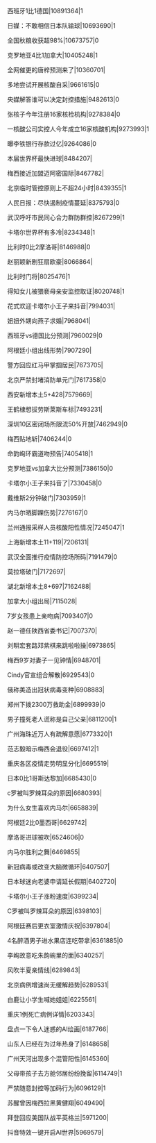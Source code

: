 西班牙1比1德国|10891364|1

日媒：不敢相信日本队输球|10693690|1

全国秋粮收获超98%|10673757|0

克罗地亚4比1加拿大|10405248|1

全网催更的唐梓预测来了|10360701|

多地尝试开展核酸自采|9661615|0

央媒解答谁可以决定封控措施|9482613|0

张核子今年注册16家核检机构|9278384|0

一核酸公司实控人今年成立16家核酸机构|9273993|1

曝李铁银行存款过亿|9264086|0

本届世界杯最快进球|8484207|

梅西接近加盟迈阿密国际|8467782|

北京临时管控原则上不超24小时|8439355|1

人民日报：尽快遏制疫情蔓延|8375793|0

武汉呼吁市民同心合力群防群控|8267299|1

卡塔尔世界杯有多冷|8234348|1

比利时0比2摩洛哥|8146988|0

赵丽颖新剧狂扇欧豪|8066864|

比利时门将|8025476|1

得知女儿被猥亵母亲安监控取证|8020748|1

花式欢迎卡塔尔小王子来抖音|7994031|

妞妞外甥向燕子求婚|7968041|

西班牙vs德国比分预测|7960029|0

阿根廷小组出线形势|7907290|

警方回应红马甲掌掴居民|7673705|

北京严禁封堵消防单元门|7617358|0

西安新增本土5+428|7579669|

王鹤棣想拔劳斯莱斯车标|7493231|

深圳10区密闭场所限流50%开放|7462949|0

梅西贴地斩|7406244|0

命韵峋环霸道吻预告|7405418|1

克罗地亚vs加拿大比分预测|7386150|0

卡塔尔小王子来抖音了|7330458|0

戴维斯2分钟破门|7303959|1

内马尔晒脚踝伤势|7276167|0

兰州通报采样人员核酸阳性情况|7245047|1

上海新增本土11+119|7206131|

武汉全面推行疫情防控场所码|7191479|0

莫拉塔破门|7172697|

湖北新增本土8+697|7162488|

加拿大小组出局|7115028|

7岁女孩患上亲吻病|7093407|0

赵一德任陕西省委书记|7007370|

刘畊宏套路邓紫棋来跳啦啦操|6973865|

梅西9岁对妻子一见钟情|6948701|

Cindy官宣组合解散|6929543|0

俄称美造出冠状病毒变种|6908883|

郑州下拨2300万救助金|6899939|0

男子撞死老人谎称是自己父亲|6811200|1

广州海珠近万人有疏解意愿|6773320|1

范志毅暗示梅西会退役|6697412|1

重庆各区疫情走势明显分化|6695519|

日本0比1哥斯达黎加|6685430|0

c罗被叫罗辣耳朵的原因|6680393|

为什么女生喜欢内马尔|6658839|

阿根廷2比0墨西哥|6629742|

摩洛哥进球被吹|6524606|0

内马尔胜利之舞|6469855|

新冠病毒或改变大脑微循环|6407507|

日本球迷向老婆申请延长假期|6402720|

卡塔尔小王子涨粉速度|6399234|

C罗被叫罗辣耳朵的原因|6398103|

阿根廷赛后更衣室激情庆祝|6397804|

4名醉酒男子进水果店连吃带拿|6361885|0

李峋故意吃朱韵碗里的面|6340257|

风吹半夏亲情线|6289843|

北京病例增速尚无缓解趋势|6289531|

白鹿让小学生喊她姐姐|6225561|

重庆1例死亡病例详情|6203343|

盘点一下令人迷惑的AI绘画|6187766|

山东人已经在为过年热身了|6148658|

广州天河出现多个混管阳性|6145360|

父母带孩子去方舱邻居纷纷挽留|6114749|1

严禁随意封控等加码行为|6096129|1

苏醒曾因梅西拉黑黄健翔|6049490|

拜登回应美国队战平英格兰|5971200|

抖音特效一键开启AI世界|5969579|

